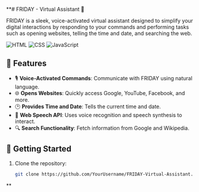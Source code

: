**# FRIDAY - Virtual Assistant 🤖

FRIDAY is a sleek, voice-activated virtual assistant designed to simplify your digital interactions by responding to your commands and performing tasks such as opening websites, telling the time and date, and searching the web.

![HTML](https://img.shields.io/badge/-HTML-orange) ![CSS](https://img.shields.io/badge/-CSS-blue) ![JavaScript](https://img.shields.io/badge/-JavaScript-yellow)

## 🌟 Features

- 🎙 **Voice-Activated Commands**: Communicate with FRIDAY using natural language.
- 🌐 **Opens Websites**: Quickly access Google, YouTube, Facebook, and more.
- 🕑 **Provides Time and Date**: Tells the current time and date.
- 🧠 **Web Speech API**: Uses voice recognition and speech synthesis to interact.
- 🔍 **Search Functionality**: Fetch information from Google and Wikipedia.

## 🚀 Getting Started

1. Clone the repository:
   ```bash
   git clone https://github.com/YourUsername/FRIDAY-Virtual-Assistant.git
**
